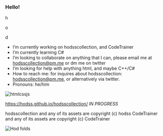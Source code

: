 ### Hello!

h

o

d

- I’m currently working on hodsscollection, and CodeTrainer
- I’m currently learning C# 
- I’m looking to collaborate on anything that I can, please email me at hodsscollection@pm.me or dm me on twitter
- I’m looking for help with anything html, and maybe C++/C#
- How to reach me: for inquires about hodsscollection: hodsscollection@pm.me, or alternatively via twitter.
- Pronouns: he/him


![htmlcssjs](https://www.freepnglogos.com/uploads/html5-logo-png/html5-logo-devextreme-multi-purpose-controls-html-javascript-3.png)


https://hodss.github.io/hodsscollection/ *IN PROGRESS*


hodsscollection and any of its assets are copyright (c) hodss
CodeTrainer and any of its assets are copyright (c) CodeTrainer

![Hod folds](https://user-images.githubusercontent.com/98139763/150646899-e9d54f3a-cd03-4a9d-8561-6013bb5a1575.PNG)
